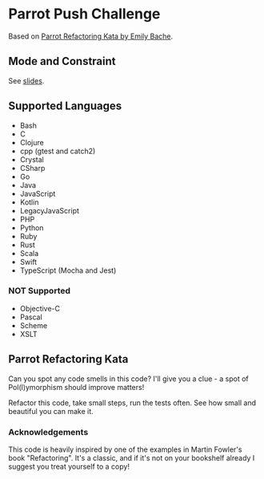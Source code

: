 # Parrot Push Challenge

Based on [Parrot Refactoring Kata by Emily Bache](https://github.com/emilybache/Parrot-Refactoring-Kata).

## Mode and Constraint

See [slides](https://www.slideshare.net/pkofler/coding-dojo-baby-steps-push-challenge-2021).

## Supported Languages

* Bash
* C
* Clojure
* cpp (gtest and catch2)
* Crystal
* CSharp
* Go
* Java
* JavaScript
* Kotlin
* LegacyJavaScript
* PHP
* Python
* Ruby
* Rust
* Scala
* Swift
* TypeScript (Mocha and Jest)

### NOT Supported

* Objective-C
* Pascal
* Scheme
* XSLT

## Parrot Refactoring Kata

Can you spot any code smells in this code? I'll give you a clue - a spot of Pol(l)ymorphism should improve matters!

Refactor this code, take small steps, run the tests often. See how small and beautiful you can make it.

### Acknowledgements

This code is heavily inspired by one of the examples in Martin Fowler's book "Refactoring". It's a classic, and if it's not on your bookshelf already I suggest you treat yourself to a copy!
